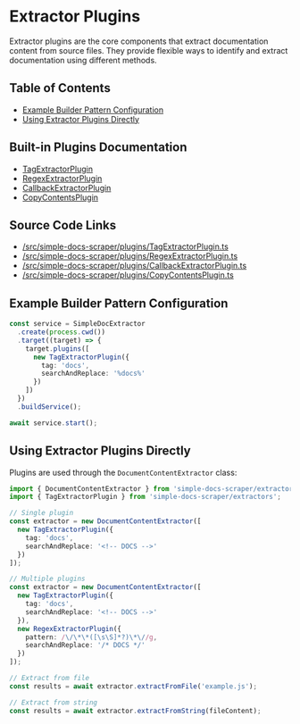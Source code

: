 # Extractor Plugins

Extractor plugins are the core components that extract documentation content from source files. They provide flexible ways to identify and extract documentation using different methods.

## Table of Contents

- [Example Builder Pattern Configuration](#example-builder-pattern-configuration)
- [Using Extractor Plugins Directly](#using-extractor-plugins-directly)


## Built-in Plugins Documentation

- [TagExtractorPlugin](./built-in-plugins/TagExtractorPlugin.md)
- [RegexExtractorPlugin](./built-in-plugins/RegexExtractorPlugin.md)
- [CallbackExtractorPlugin](./built-in-plugins/CallbackExtractorPlugin.md)
- [CopyContentsPlugin](./built-in-plugins/CopyContentsPlugin.md)


## Source Code Links

- [/src/simple-docs-scraper/plugins/TagExtractorPlugin.ts](https://github.com/ben-shepherd/simple-docs-extractor/blob/main/src/simple-docs-scraper/plugins/TagExtractorPlugin.ts)
- [/src/simple-docs-scraper/plugins/RegexExtractorPlugin.ts](https://github.com/ben-shepherd/simple-docs-extractor/blob/main/src/simple-docs-scraper/plugins/RegexExtractorPlugin.ts)
- [/src/simple-docs-scraper/plugins/CallbackExtractorPlugin.ts](https://github.com/ben-shepherd/simple-docs-extractor/blob/main/src/simple-docs-scraper/plugins/CallbackExtractorPlugin.ts)
- [/src/simple-docs-scraper/plugins/CopyContentsPlugin.ts](https://github.com/ben-shepherd/simple-docs-extractor/blob/main/src/simple-docs-scraper/plugins/CopyContentsPlugin.ts)


## Example Builder Pattern Configuration

```typescript
const service = SimpleDocExtractor
  .create(process.cwd())
  .target((target) => {
    target.plugins([
      new TagExtractorPlugin({
        tag: 'docs',
        searchAndReplace: '%docs%'
      })
    ])
  })
  .buildService();

await service.start();
```


## Using Extractor Plugins Directly

Plugins are used through the `DocumentContentExtractor` class:

```typescript
import { DocumentContentExtractor } from 'simple-docs-scraper/extractors';
import { TagExtractorPlugin } from 'simple-docs-scraper/extractors';

// Single plugin
const extractor = new DocumentContentExtractor([
  new TagExtractorPlugin({
    tag: 'docs',
    searchAndReplace: '<!-- DOCS -->'
  })
]);

// Multiple plugins
const extractor = new DocumentContentExtractor([
  new TagExtractorPlugin({
    tag: 'docs',
    searchAndReplace: '<!-- DOCS -->'
  }),
  new RegexExtractorPlugin({
    pattern: /\/\*\*([\s\S]*?)\*\//g,
    searchAndReplace: '/* DOCS */'
  })
]);

// Extract from file
const results = await extractor.extractFromFile('example.js');

// Extract from string
const results = await extractor.extractFromString(fileContent);
```
